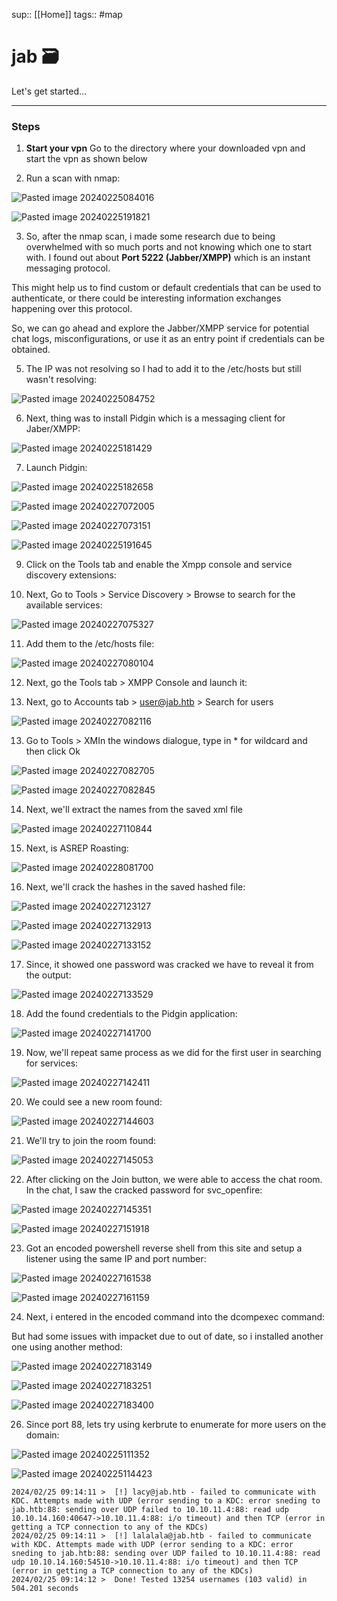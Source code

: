 sup:: [[Home]]
tags:: #map 

# jab 🗃



Let's get started...

---
### Steps
1.  **Start your vpn**
	Go to the directory where your downloaded vpn and start the vpn as shown below
	

2. Run a scan with nmap:

![Pasted image 20240225084016](https://github.com/user-attachments/assets/82a22aaa-1c10-4d71-9d56-e7556fbbcfaf)


![Pasted image 20240225191821](https://github.com/user-attachments/assets/d05e9d2c-5aed-4366-983f-ccba03cd3362)


3. So, after the nmap scan, i made some research due to being overwhelmed with so much ports and not knowing which one to start with. I found out about **Port 5222 (Jabber/XMPP)** which is an instant messaging protocol.

This might help us to find custom or default credentials that can be used to authenticate, or there could be interesting information exchanges happening over this protocol.

So, we can go ahead and explore the Jabber/XMPP service for potential chat logs, misconfigurations, or use it as an entry point if credentials can be obtained.

5. The IP was not resolving so I had to add it to the /etc/hosts but still wasn't resolving:

![Pasted image 20240225084752](https://github.com/user-attachments/assets/4eaf0e41-9768-4ee3-8bf1-c4cb28879879)


6. Next, thing was to install Pidgin which is a messaging client for Jaber/XMPP:

![Pasted image 20240225181429](https://github.com/user-attachments/assets/45a7a23f-b82d-4ea7-908e-530204338990)


7. Launch Pidgin:

![Pasted image 20240225182658](https://github.com/user-attachments/assets/bc24eba0-5409-4d93-9e6b-030359513d11)

![Pasted image 20240227072005](https://github.com/user-attachments/assets/e7585a13-8db9-4d69-b688-89f0e6862630)


![Pasted image 20240227073151](https://github.com/user-attachments/assets/0a38e7ff-6c1b-4d00-8a5a-07e8b0e5d3d5)


![Pasted image 20240225191645](https://github.com/user-attachments/assets/9cc6401c-251e-4e36-8ce4-03000c601c41)


9. Click on the Tools tab and enable the Xmpp console and service discovery extensions:

10. Next, Go to Tools > Service Discovery > Browse to search for the available services:

![Pasted image 20240227075327](https://github.com/user-attachments/assets/5601ef6f-cce1-4c05-a064-f9ed511ff133)


11. Add them to the /etc/hosts file:

![Pasted image 20240227080104](https://github.com/user-attachments/assets/d0629090-06bf-4ca9-9ace-e14878788836)


12. Next, go the Tools tab > XMPP Console and launch it:



14. Next, go to Accounts tab > user@jab.htb > Search for users

![Pasted image 20240227082116](https://github.com/user-attachments/assets/cc41c0bf-ace6-444d-9f86-2063c7145873)


13. Go to Tools > XMIn the windows dialogue, type in * for wildcard and then click Ok

![Pasted image 20240227082705](https://github.com/user-attachments/assets/9867361d-5257-4d3f-9d76-3de9df2fee7e)


![Pasted image 20240227082845](https://github.com/user-attachments/assets/69294bcc-b549-4659-ad06-edba7bea3e1c)


14. Next, we'll extract the names from the saved xml file

![Pasted image 20240227110844](https://github.com/user-attachments/assets/677f5f01-773f-498a-8c59-c305e939f2b6)


15. Next, is ASREP Roasting:

![Pasted image 20240228081700](https://github.com/user-attachments/assets/421aa3bd-7a92-4ac4-b12b-23709e971271)


16. Next, we'll crack the hashes in the saved hashed file:

![Pasted image 20240227123127](https://github.com/user-attachments/assets/7e7e6e4e-f7a9-4e57-98d9-b7fc604edd58)

![Pasted image 20240227132913](https://github.com/user-attachments/assets/106df583-2b27-48c9-954e-95fd7522f201)


![Pasted image 20240227133152](https://github.com/user-attachments/assets/b8a01b9f-0517-4005-b55f-d2bf4de05fd2)


17. Since, it showed one password was cracked we have to reveal it from the output:

![Pasted image 20240227133529](https://github.com/user-attachments/assets/76692ede-b467-434b-84b3-2ef8c53b574b)

18. Add the found credentials to the Pidgin application:

![Pasted image 20240227141700](https://github.com/user-attachments/assets/e44ab135-44d5-4a60-8d38-db2b816ff5ee)


19. Now, we'll repeat same process as we did for the first user in searching for services:

![Pasted image 20240227142411](https://github.com/user-attachments/assets/a60395b1-ad37-4f75-88a6-fea39e7ba293)


20. We could see a new room found:

![Pasted image 20240227144603](https://github.com/user-attachments/assets/1d299958-5865-463d-9799-f0d775755a0e)


21. We'll try to join the room found:

![Pasted image 20240227145053](https://github.com/user-attachments/assets/53687ea9-92b3-4243-90a7-1b97ced5dd28)


22. After clicking on the Join button, we were able to access the chat room. In the chat, I saw the cracked password for svc_openfire:

![Pasted image 20240227145351](https://github.com/user-attachments/assets/1b7f916a-316b-43b9-8d93-6b2afec93699)


![Pasted image 20240227151918](https://github.com/user-attachments/assets/f12445a1-f1ce-4844-8518-1c90aad681b4)


23. Got an encoded powershell reverse shell from this site and setup a listener using the same IP and port number:

![Pasted image 20240227161538](https://github.com/user-attachments/assets/bb57bd79-9444-415d-ac72-c66d1c9a13de)


![Pasted image 20240227161159](https://github.com/user-attachments/assets/1092d2c5-a7b2-46cf-99ac-1629f322ca15)


24. Next, i entered in the encoded command into the dcompexec command:


But had some issues with impacket due to out of date, so i installed another one using another method:

![Pasted image 20240227183149](https://github.com/user-attachments/assets/e3ed0974-12d2-45d3-ae47-fdea8ed52804)


![Pasted image 20240227183251](https://github.com/user-attachments/assets/d22b954a-e90d-4f0f-be03-58165d8de14a)


![Pasted image 20240227183400](https://github.com/user-attachments/assets/29cb0d42-7f2b-4666-a6c6-ef4f39e10286)


26. Since port 88, lets try using kerbrute to enumerate for more users on the domain:

![Pasted image 20240225111352](https://github.com/user-attachments/assets/055184f9-3efc-4841-beb0-74c264e1192b)


![Pasted image 20240225114423](https://github.com/user-attachments/assets/548a75f2-b098-4c27-9293-cabed0ffe135)


```
2024/02/25 09:14:11 >  [!] lacy@jab.htb - failed to communicate with KDC. Attempts made with UDP (error sending to a KDC: error sneding to jab.htb:88: sending over UDP failed to 10.10.11.4:88: read udp 10.10.14.160:40647->10.10.11.4:88: i/o timeout) and then TCP (error in getting a TCP connection to any of the KDCs)
2024/02/25 09:14:11 >  [!] lalalala@jab.htb - failed to communicate with KDC. Attempts made with UDP (error sending to a KDC: error sneding to jab.htb:88: sending over UDP failed to 10.10.11.4:88: read udp 10.10.14.160:54510->10.10.11.4:88: i/o timeout) and then TCP (error in getting a TCP connection to any of the KDCs)
2024/02/25 09:14:12 >  Done! Tested 13254 usernames (103 valid) in 504.201 seconds
```
